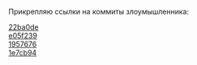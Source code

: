 Прикрепляю ссылки на коммиты злоумышленника:

[22ba0de](https://github.com/GreekCheese/Orationes)<br/>
[e05f239](https://github.com/GreekCheese/Orationes)<br/>
[1957676](https://github.com/GreekCheese/Orationes)<br/>
[1e7cb94](https://github.com/GreekCheese/Orationes)
